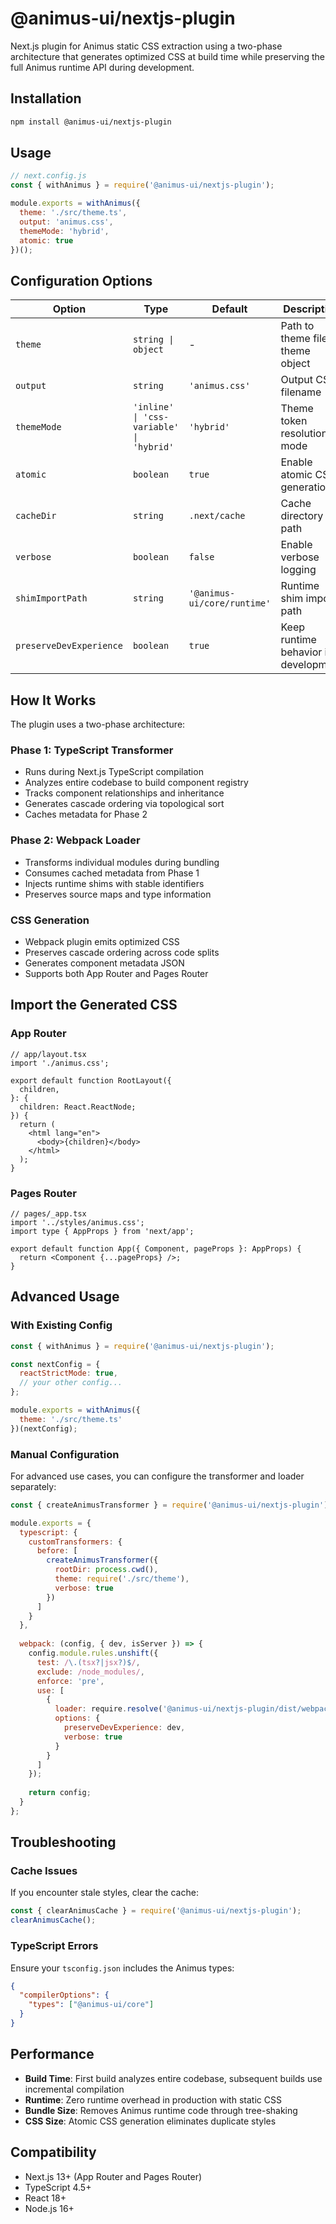 # @animus-ui/nextjs-plugin

Next.js plugin for Animus static CSS extraction using a two-phase architecture that generates optimized CSS at build time while preserving the full Animus runtime API during development.

## Installation

```bash
npm install @animus-ui/nextjs-plugin
```

## Usage

```js
// next.config.js
const { withAnimus } = require('@animus-ui/nextjs-plugin');

module.exports = withAnimus({
  theme: './src/theme.ts',
  output: 'animus.css',
  themeMode: 'hybrid',
  atomic: true
})();
```

## Configuration Options

| Option | Type | Default | Description |
|--------|------|---------|-------------|
| `theme` | `string \| object` | - | Path to theme file or theme object |
| `output` | `string` | `'animus.css'` | Output CSS filename |
| `themeMode` | `'inline' \| 'css-variable' \| 'hybrid'` | `'hybrid'` | Theme token resolution mode |
| `atomic` | `boolean` | `true` | Enable atomic CSS generation |
| `cacheDir` | `string` | `.next/cache` | Cache directory path |
| `verbose` | `boolean` | `false` | Enable verbose logging |
| `shimImportPath` | `string` | `'@animus-ui/core/runtime'` | Runtime shim import path |
| `preserveDevExperience` | `boolean` | `true` | Keep runtime behavior in development |

## How It Works

The plugin uses a two-phase architecture:

### Phase 1: TypeScript Transformer
- Runs during Next.js TypeScript compilation
- Analyzes entire codebase to build component registry
- Tracks component relationships and inheritance
- Generates cascade ordering via topological sort
- Caches metadata for Phase 2

### Phase 2: Webpack Loader
- Transforms individual modules during bundling
- Consumes cached metadata from Phase 1
- Injects runtime shims with stable identifiers
- Preserves source maps and type information

### CSS Generation
- Webpack plugin emits optimized CSS
- Preserves cascade ordering across code splits
- Generates component metadata JSON
- Supports both App Router and Pages Router

## Import the Generated CSS

### App Router

```tsx
// app/layout.tsx
import './animus.css';

export default function RootLayout({
  children,
}: {
  children: React.ReactNode;
}) {
  return (
    <html lang="en">
      <body>{children}</body>
    </html>
  );
}
```

### Pages Router

```tsx
// pages/_app.tsx
import '../styles/animus.css';
import type { AppProps } from 'next/app';

export default function App({ Component, pageProps }: AppProps) {
  return <Component {...pageProps} />;
}
```

## Advanced Usage

### With Existing Config

```js
const { withAnimus } = require('@animus-ui/nextjs-plugin');

const nextConfig = {
  reactStrictMode: true,
  // your other config...
};

module.exports = withAnimus({
  theme: './src/theme.ts'
})(nextConfig);
```

### Manual Configuration

For advanced use cases, you can configure the transformer and loader separately:

```js
const { createAnimusTransformer } = require('@animus-ui/nextjs-plugin');

module.exports = {
  typescript: {
    customTransformers: {
      before: [
        createAnimusTransformer({
          rootDir: process.cwd(),
          theme: require('./src/theme'),
          verbose: true
        })
      ]
    }
  },
  
  webpack: (config, { dev, isServer }) => {
    config.module.rules.unshift({
      test: /\.(tsx?|jsx?)$/,
      exclude: /node_modules/,
      enforce: 'pre',
      use: [
        {
          loader: require.resolve('@animus-ui/nextjs-plugin/dist/webpack-loader'),
          options: {
            preserveDevExperience: dev,
            verbose: true
          }
        }
      ]
    });
    
    return config;
  }
};
```

## Troubleshooting

### Cache Issues

If you encounter stale styles, clear the cache:

```js
const { clearAnimusCache } = require('@animus-ui/nextjs-plugin');
clearAnimusCache();
```

### TypeScript Errors

Ensure your `tsconfig.json` includes the Animus types:

```json
{
  "compilerOptions": {
    "types": ["@animus-ui/core"]
  }
}
```

## Performance

- **Build Time**: First build analyzes entire codebase, subsequent builds use incremental compilation
- **Runtime**: Zero runtime overhead in production with static CSS
- **Bundle Size**: Removes Animus runtime code through tree-shaking
- **CSS Size**: Atomic CSS generation eliminates duplicate styles

## Compatibility

- Next.js 13+ (App Router and Pages Router)
- TypeScript 4.5+
- React 18+
- Node.js 16+